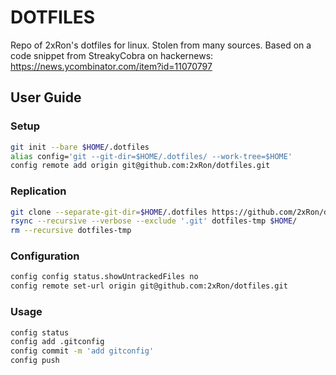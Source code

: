 # DOTFILES

Repo of 2xRon's dotfiles for linux. Stolen from many sources.
Based on a code snippet from StreakyCobra on hackernews:
https://news.ycombinator.com/item?id=11070797

## User Guide
### Setup
```sh
git init --bare $HOME/.dotfiles
alias config='git --git-dir=$HOME/.dotfiles/ --work-tree=$HOME'
config remote add origin git@github.com:2xRon/dotfiles.git
```

### Replication
```sh
git clone --separate-git-dir=$HOME/.dotfiles https://github.com/2xRon/dotfiles.git dotfiles-tmp
rsync --recursive --verbose --exclude '.git' dotfiles-tmp $HOME/
rm --recursive dotfiles-tmp
```

### Configuration
```sh
config config status.showUntrackedFiles no
config remote set-url origin git@github.com:2xRon/dotfiles.git
```

### Usage
```sh
config status
config add .gitconfig
config commit -m 'add gitconfig'
config push
```


